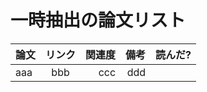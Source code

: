 # 一時抽出の論文リスト


|論文       | リンク           | 関連度  |備考  |読んだ?|
| ------------- |:-------------:| -----:|-----:|-------|
| aaa      | bbb | ccc |ddd ||
